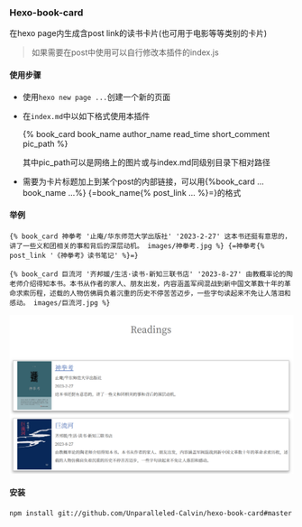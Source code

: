 ### Hexo-book-card

在hexo page内生成含post link的读书卡片(也可用于电影等等类别的卡片)

> 如果需要在post中使用可以自行修改本插件的index.js

#### 使用步骤

- 使用`hexo new page ...`创建一个新的页面

- 在`index.md`中以如下格式使用本插件

  {% book_card book_name author_name read_time short_comment pic_path %}

  其中pic_path可以是网络上的图片或与index.md同级别目录下相对路径
  
- 需要为卡片标题加上到某个post的内部链接，可以用{%book_card ... book_name ...%} {=book_name{% post_link ... %}=}的格式

#### 举例

```
{% book_card 神拳考 '止庵/华东师范大学出版社' '2023-2-27' 这本书还挺有意思的，讲了一些义和团相关的事和背后的深层动机。 images/神拳考.jpg %} {=神拳考{% post_link '《神拳考》读书笔记' %}=}

{% book_card 巨流河 '齐邦媛/生活·读书·新知三联书店' '2023-8-27' 由教概率论的陶老师介绍得知本书。本书从作者的家人、朋友出发，内容涵盖军阀混战到新中国文革数十年的革命求索历程，述载的人物仿佛肩负着沉重的历史不停苦苦迈步，一些字句读起来不免让人落泪和感动。 images/巨流河.jpg %}
```

![example](example.png)

#### 安装

```
npm install git://github.com/Unparalleled-Calvin/hexo-book-card#master
```
